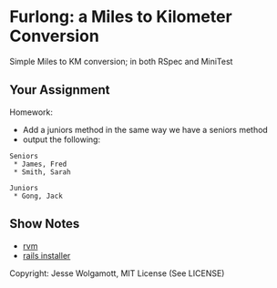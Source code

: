 Furlong: a Miles to Kilometer Conversion
====================================================

Simple Miles to KM conversion; in both RSpec and MiniTest

Your Assignment
---------------
Homework:

* Add a juniors method in the same way we have a seniors method
* output the following:

```
Seniors
 * James, Fred
 * Smith, Sarah

Juniors
 * Gong, Jack
```


Show Notes
-----------

* [rvm](http://rvm.io/)
* [rails installer](http://railsinstaller.org)

Copyright: Jesse Wolgamott, MIT License (See LICENSE)
